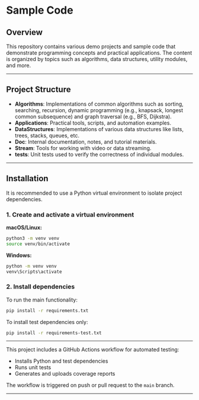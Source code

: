 # Sample Code

## Overview

This repository contains various demo projects and sample code that demonstrate programming concepts and practical applications. The content is organized by topics such as algorithms, data structures, utility modules, and more.

---

## Project Structure

- **Algorithms**: Implementations of common algorithms such as sorting, searching, recursion, dynamic programming (e.g., knapsack, longest common subsequence) and graph traversal (e.g., BFS, Dijkstra).
- **Applications**: Practical tools, scripts, and automation examples.
- **DataStructures**: Implementations of various data structures like lists, trees, stacks, queues, etc.
- **Doc**: Internal documentation, notes, and tutorial materials.
- **Stream**: Tools for working with video or data streaming.
- **tests**: Unit tests used to verify the correctness of individual modules.

---

## Installation

It is recommended to use a Python virtual environment to isolate project dependencies.

### 1. Create and activate a virtual environment

**macOS/Linux:**

```bash
python3 -m venv venv
source venv/bin/activate
```

**Windows:**

```bash
python -m venv venv
venv\Scripts\activate
```

### 2. Install dependencies

To run the main functionality:

```bash
pip install -r requirements.txt
```

To install test dependencies only:

```bash
pip install -r requirements-test.txt
```

---

This project includes a GitHub Actions workflow for automated testing:

- Installs Python and test dependencies
- Runs unit tests
- Generates and uploads coverage reports

The workflow is triggered on push or pull request to the `main` branch.

---
